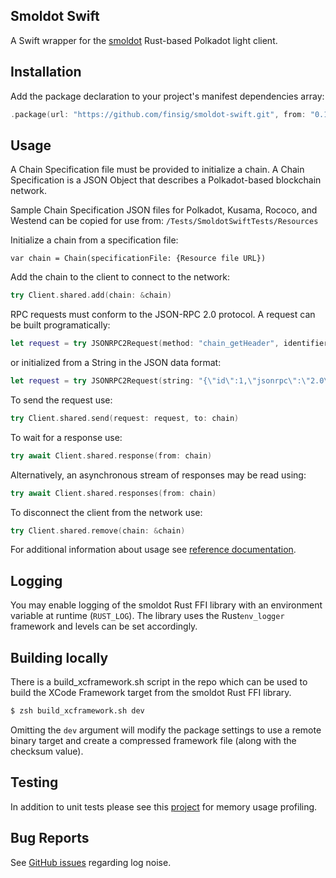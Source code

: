 ## Smoldot Swift

A Swift wrapper for the [smoldot](https://github.com/smol-dot/smoldot) Rust-based  Polkadot light client.


## Installation

Add the package declaration to your project's manifest dependencies array:

```swift
.package(url: "https://github.com/finsig/smoldot-swift.git", from: "0.1.0")
```

## Usage

A Chain Specification file must be provided to initialize a chain. A Chain Specification is a JSON Object that describes a Polkadot-based blockchain network. 

Sample Chain Specification JSON files for Polkadot, Kusama, Rococo, and Westend can be copied for use from: ``/Tests/SmoldotSwiftTests/Resources``


Initialize a chain from a specification file:

```
var chain = Chain(specificationFile: {Resource file URL})
```

Add the chain to the client to connect to the network:

```swift
try Client.shared.add(chain: &chain)
```


RPC requests must conform to the JSON-RPC 2.0 protocol. A request can be built programatically:

```swift
let request = try JSONRPC2Request(method: "chain_getHeader", identifier: .int(1))
```

or initialized from a String in the JSON data format:

```swift
let request = try JSONRPC2Request(string: "{\"id\":1,\"jsonrpc\":\"2.0\",\"method\":\"chain_getHeader\",\"params\":[]}")
```
To send the request use:

```swift
try Client.shared.send(request: request, to: chain)
```

To wait for a response use:

```swift
try await Client.shared.response(from: chain)
```

Alternatively, an asynchronous stream of responses may be read using:

```swift
try await Client.shared.responses(from: chain)
```

To disconnect the client from the network use:

```swift
try Client.shared.remove(chain: &chain)
````


For additional information about usage see [reference documentation](https://finsig.github.io/smoldot-swift/documentation/smoldotswift/).

## Logging

You may enable logging of the smoldot Rust FFI library with an environment variable at runtime (`RUST_LOG`). The library uses the Rust`env_logger` framework and levels can be set accordingly.

## Building locally

There is a build_xcframework.sh script in the repo which can be used to build the XCode Framework target from the smoldot Rust FFI library. 

```zsh
$ zsh build_xcframework.sh dev
```

Omitting the `dev` argument will modify the package settings to use a remote binary target and create a compressed framework file (along with the checksum value).


## Testing

In addition to unit tests please see this [project](https://github.com/finsig/smoldot-swift-performance) for memory usage profiling.

## Bug Reports

See [GitHub issues](https://github.com/finsig/smoldot-swift/issues) regarding log noise.
